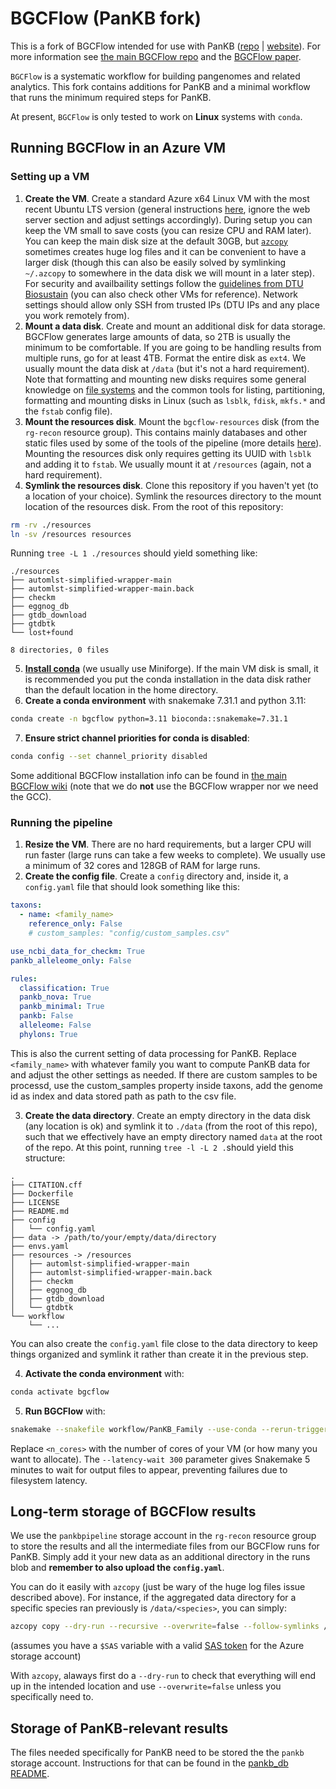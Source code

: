 # BGCFlow (PanKB fork)

This is a fork of BGCFlow intended for use with PanKB ([repo](https://github.com/biosustain/pankb) | [website](https://pankb.org/)). For more information see [the main BGCFlow repo](https://github.com/NBChub/bgcflow) and the [BGCFlow paper](https://doi.org/10.1093/nar/gkae314).


`BGCFlow` is a systematic workflow for building pangenomes and related analytics. This fork contains additions for PanKB and a minimal workflow that runs the minimum required steps for PanKB.

At present, `BGCFlow` is only tested to work on **Linux** systems with `conda`.

## Running BGCFlow in an Azure VM

### Setting up a VM

1. **Create the VM**. Create a standard Azure x64 Linux VM with the most recent Ubuntu LTS version (general instructions [here](https://learn.microsoft.com/en-us/azure/virtual-machines/linux/quick-create-portal?tabs=ubuntu), ignore the web server section and adjust settings accordingly). During setup you can keep the VM small to save costs (you can resize CPU and RAM later). You can keep the main disk size at the default 30GB, but [`azcopy`](https://learn.microsoft.com/en-us/azure/storage/common/storage-use-azcopy-v10) sometimes creates huge log files and it can be convenient to have a larger disk (though this can also be easily solved by symlinking `~/.azcopy` to somewhere in the data disk we will mount in a later step). For security and availbaility settings follow the [guidelines from DTU Biosustain](https://github.com/biosustain/guidelines) (you can also check other VMs for reference). Network settings should allow only SSH from trusted IPs (DTU IPs and any place you work remotely from).
2. **Mount a data disk**. Create and mount an additional disk for data storage. BGCFlow generates large amounts of data, so 2TB is usually the minimum to be comfortable. If you are going to be handling results from multiple runs, go for at least 4TB. Format the entire disk as `ext4`. We usually mount the data disk at `/data` (but it's not a hard requirement). Note that formatting and mounting new disks requires some general knowledge on [file systems](https://wiki.archlinux.org/title/File_systems) and the common tools for listing, partitioning, formatting and mounting disks in Linux (such as `lsblk`, `fdisk`, `mkfs.*` and the `fstab` config file).
3. **Mount the resources disk**. Mount the `bgcflow-resources` disk (from the `rg-recon` resource group). This contains mainly databases and other static files used by some of the tools of the pipeline (more details [here](https://github.com/NBChub/bgcflow/wiki/00-Installation-Guide#disk-space)). Mounting the resources disk only requires getting its UUID with `lsblk` and adding it to `fstab`. We usually mount it at `/resources` (again, not a hard requirement).
4. **Symlink the resources disk**. Clone this repository if you haven't yet (to a location of your choice). Symlink the resources directory to the mount location of the resources disk. From the root of this repository:
```bash
rm -rv ./resources
ln -sv /resources resources
```
Running `tree -L 1 ./resources` should yield something like:
```
./resources
├── automlst-simplified-wrapper-main
├── automlst-simplified-wrapper-main.back
├── checkm
├── eggnog_db
├── gtdb_download
├── gtdbtk
└── lost+found

8 directories, 0 files
```

5. **[Install conda](https://docs.conda.io/projects/conda/en/latest/user-guide/install/linux.html)** (we usually use Miniforge). If the main VM disk is small, it is recommended you put the conda installation in the data disk rather than the default location in the home directory.
6. **Create a conda environment** with snakemake 7.31.1 and python 3.11:
```bash
conda create -n bgcflow python=3.11 bioconda::snakemake=7.31.1
```
7. **Ensure strict channel priorities for conda is disabled**:
```bash
conda config --set channel_priority disabled
```

Some additional BGCFlow installation info can be found in [the main BGCFlow wiki](https://github.com/NBChub/bgcflow/wiki/00-Installation-Guide) (note that we do **not** use the BGCFlow wrapper nor we need the GCC). 

### Running the pipeline

1. **Resize the VM**. There are no hard requirements, but a larger CPU will run faster (large runs can take a few weeks to complete). We usually use a minimum of 32 cores and 128GB of RAM for large runs.
2. **Create the config file**. Create a `config` directory and, inside it, a `config.yaml` file that should look something like this:
```yaml
taxons:
  - name: <family_name>
    reference_only: False
    # custom_samples: "config/custom_samples.csv" 

use_ncbi_data_for_checkm: True
pankb_alleleome_only: False

rules:
  classification: True
  pankb_nova: True
  pankb_minimal: True
  pankb: False
  alleleome: False
  phylons: True
```
This is also the current setting of data processing for PanKB. Replace `<family_name>` with whatever family you want to compute PanKB data for and adjust the other settings as needed. If there are custom samples to be processd, use the custom_samples property inside taxons, add the genome id as index and data stored path as path to the csv file.

3. **Create the data directory**. Create an empty directory in the data disk (any location is ok) and symlink it to `./data` (from the root of this repo), such that we effectively have an empty directory named `data` at the root of the repo. At this point, running `tree -l -L 2 .`should yield this structure:
```
.
├── CITATION.cff
├── Dockerfile
├── LICENSE
├── README.md
├── config
│   └── config.yaml
├── data -> /path/to/your/empty/data/directory
├── envs.yaml
├── resources -> /resources
│   ├── automlst-simplified-wrapper-main
│   ├── automlst-simplified-wrapper-main.back
│   ├── checkm
│   ├── eggnog_db
│   ├── gtdb_download
│   └── gtdbtk
└── workflow
    └── ...
```
You can also create the `config.yaml` file close to the data directory to keep things organized and symlink it rather than create it in the previous step.

4. **Activate the conda environment** with:
```bash
conda activate bgcflow
```

5. **Run BGCFlow** with:
```bash
snakemake --snakefile workflow/PanKB_Family --use-conda --rerun-triggers mtime -c <n_cores> --rerun-incomplete --keep-going --resources ncbi_api=1 --latency-wait 300
```
Replace `<n_cores>` with the number of cores of your VM (or how many you want to allocate). The `--latency-wait 300` parameter gives Snakemake 5 minutes to wait for output files to appear, preventing failures due to filesystem latency.

## Long-term storage of BGCFlow results

We use the `pankbpipeline` storage account in the `rg-recon` resource group to store the results and all the intermediate files from our BGCFlow runs for PanKB. Simply add it your new data as an additional directory in the runs blob and **remember to also upload the `config.yaml`**. 

You can do it easily with `azcopy` (just be wary of the huge log files issue described above). For instance, if the aggregated data directory for a specific species ran previously is `/data/<species>`, you can simply:

```bash
azcopy copy --dry-run --recursive --overwrite=false --follow-symlinks /data/<species> https://pankbpipeline.blob.core.windows.net/runs/<species>?$SAS
```

(assumes you have a `$SAS` variable with a valid [SAS token](https://learn.microsoft.com/en-us/azure/ai-services/translator/document-translation/how-to-guides/create-sas-tokens) for the Azure storage account)

With `azcopy`, alaways first do a `--dry-run` to check that everything will end up in the intended location and use `--overwrite=false` unless you specifically need to. 

## Storage of PanKB-relevant results

The files needed specifically for PanKB need to be stored the the `pankb` storage account. Instructions for that can be found in the [pankb_db README](https://github.com/biosustain/pankb_db?tab=readme-ov-file#12-copy-bgcflow-results-to-azure).
